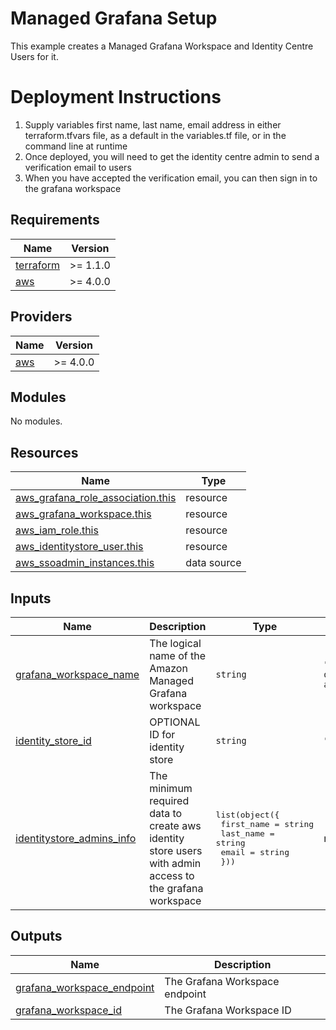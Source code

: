 # Managed Grafana Setup
This example creates a Managed Grafana Workspace and Identity Centre Users for it.

# Deployment Instructions

1. Supply variables first name, last name, email address in either terraform.tfvars file, as a default in the variables.tf file, or in the command line at runtime
2. Once deployed, you will need to get the identity centre admin to send a verification email to users
3. When you have accepted the verification email, you can then sign in to the grafana workspace



<!-- BEGINNING OF PRE-COMMIT-TERRAFORM DOCS HOOK -->
## Requirements

| Name | Version |
|------|---------|
| <a name="requirement_terraform"></a> [terraform](#requirement\_terraform) | >= 1.1.0 |
| <a name="requirement_aws"></a> [aws](#requirement\_aws) | >= 4.0.0 |

## Providers

| Name | Version |
|------|---------|
| <a name="provider_aws"></a> [aws](#provider\_aws) | >= 4.0.0 |

## Modules

No modules.

## Resources

| Name | Type |
|------|------|
| [aws_grafana_role_association.this](https://registry.terraform.io/providers/hashicorp/aws/latest/docs/resources/grafana_role_association) | resource |
| [aws_grafana_workspace.this](https://registry.terraform.io/providers/hashicorp/aws/latest/docs/resources/grafana_workspace) | resource |
| [aws_iam_role.this](https://registry.terraform.io/providers/hashicorp/aws/latest/docs/resources/iam_role) | resource |
| [aws_identitystore_user.this](https://registry.terraform.io/providers/hashicorp/aws/latest/docs/resources/identitystore_user) | resource |
| [aws_ssoadmin_instances.this](https://registry.terraform.io/providers/hashicorp/aws/latest/docs/data-sources/ssoadmin_instances) | data source |

## Inputs

| Name | Description | Type | Default | Required |
|------|-------------|------|---------|:--------:|
| <a name="input_grafana_workspace_name"></a> [grafana\_workspace\_name](#input\_grafana\_workspace\_name) | The logical name of the Amazon Managed Grafana workspace | `string` | `"aws-observability-accelerator"` | no |
| <a name="input_identity_store_id"></a> [identity\_store\_id](#input\_identity\_store\_id) | OPTIONAL ID for identity store | `string` | `""` | no |
| <a name="input_identitystore_admins_info"></a> [identitystore\_admins\_info](#input\_identitystore\_admins\_info) | The minimum required data to create aws identity store users with admin access to the grafana workspace | <pre>list(object({<br>    first_name = string<br>    last_name  = string<br>    email      = string<br>  }))</pre> | n/a | yes |

## Outputs

| Name | Description |
|------|-------------|
| <a name="output_grafana_workspace_endpoint"></a> [grafana\_workspace\_endpoint](#output\_grafana\_workspace\_endpoint) | The Grafana Workspace endpoint |
| <a name="output_grafana_workspace_id"></a> [grafana\_workspace\_id](#output\_grafana\_workspace\_id) | The Grafana Workspace ID |
<!-- END OF PRE-COMMIT-TERRAFORM DOCS HOOK -->
